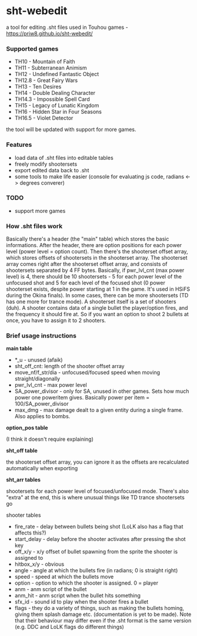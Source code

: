 # sht-webedit
a tool for editing .sht files used in Touhou games - https://priw8.github.io/sht-webedit/

### Supported games
- TH10 - Mountain of Faith
- TH11 - Subterranean Animism
- TH12 - Undefined Fantastic Object
- TH12.8 - Great Fairy Wars
- TH13 - Ten Desires
- TH14 - Double Dealing Character
- TH14.3 - Impossible Spell Card
- TH15 - Legacy of Lunatic Kingdom
- TH16 - Hidden Star in Four Seasons
- TH16.5 - Violet Detector

the tool will be updated with support for more games.

### Features
- load data of .sht files into editable tables
- freely modify shootersets
- export edited data back to .sht
- some tools to make life easier (console for evaluating js code, radians <-> degrees converer)

### TODO
- support more games

### How .sht files work
Basically there's a header (the "main" table) which stores the basic informations. After the header, there are option positions for each power level (power level = option count). Then there's the shooterset offset array, which stores offsets of shootersets in the shooterset array. The shooterset array comes right after the shooterset offset array, and consists of shootersets separated by 4 FF bytes. Basically, if pwr_lvl_cnt (max power level) is 4, there should be 10 shootersets - 5 for each power level of the unfocused shot and 5 for each level of the focused shot (0 power shooterset exists, despite power starting at 1 in the game. It's used in HSiFS during the Okina finals). In some cases, there can be more shootersets (TD has one more for trance mode). A shooterset itself is a set of shooters (duh). A shooter contains data of a single bullet the player/option fires, and the frequency it should fire at. So if you want an option to shoot 2 bullets at once, you have to assign it to 2 shooters.

### Brief usage instructions
**main table**

- *_u - unused (afaik)
- sht\_off\_cnt: length of the shooter offset array
- move\_nf/f\_str/dia - unfocused/focused speed when moving straight/diagonally
- pwr\_lvl\_cnt - max power level
- SA_power_divisor - only for SA, unused in other games. Sets how much power one poweritem gives. Basically power per item = 100/SA_power_divisor
- max_dmg - max damage dealt to a given entity during a single frame. Also applies to bombs.

**option_pos table**

(I think it doesn't require explaining)

**sht_off table**

the shooterset offset array, you can ignore it as the offsets are recalculated automatically when exporting

**sht_arr tables**

shootersets for each power level of focused/unfocused mode. There's also "extra" at the end, this is where unusual things like TD trance shootersets go

shooter tables

- fire_rate - delay between bullets being shot (LoLK also has a flag that affects this?)
- start_delay - delay before the shooter activates after pressing the shot key
- off_x/y - x/y offset of bullet spawning from the sprite the shooter is assigned to
- hitbox_x/y - obvious
- angle - angle at which the bullets fire (in radians; 0 is straight right)
- speed - speed at which the bullets move
- option - option to which the shooter is assigned. 0 = player
- anm - anm script of the bullet
- anm_hit - anm script when the bullet hits something
- sfx_id - sound id to play when the shooter fires a bullet
- flags - they do a variety of things, such as making the bullets homing, giving them splash damage etc. (documentation is yet to be made). Note that their behaviour may differ even if the .sht format is the same version (e.g. DDC and LoLK flags do different things)
